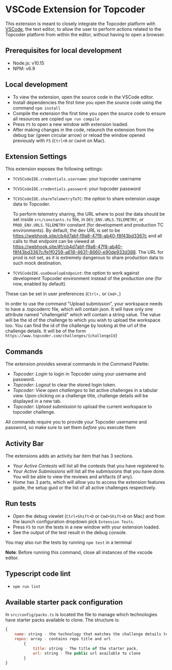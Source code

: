 # VSCode Extension for Topcoder

This extension is meant to closely integrate the Topcoder platform with [VSCode](https://code.visualstudio.com/), the text editor, to allow the user to perform actions related to the Topcoder platform from within the editor, without having to open a browser.

## Prerequisites for local development

- Node.js: v10.15
- NPM: v6.9

## Local development

- To view the extension, open the source code in the VSCode editor.
- Install dependencies the first time you open the source code using the command `npm install`
- Compile the extension the first time you open the source code to ensure all resources are copied `npm run compile`
- Press `F5` to open a new window with extension loaded.
- After making changes in the code, relaunch the extension from the debug bar (green circular arrow) or reload the window opened previously with `F5` (`Ctrl+R` or `Cmd+R` on Mac).

## Extension Settings

This extension exposes the following settings:

- `TCVSCodeIDE.credentials.username`: your topcoder username
- `TCVSCodeIDE.credentials.password`: your topcoder password
- `TCVSCodeIDE.shareTelemetryToTC`: the option to share extension usage data
  to Topcoder.

  To perform telemetry sharing, the URL where to post the data
  should be set inside `src/constants.ts` file, in `DEV_ENV.URLS.TELEMETRY`,
  or `PROD_ENV.URLS.TELEMETRY` constant (for development and production TC
  environments). By default, the dev URL is set to be
  https://webhook.site/cb4d7abf-f9a8-47f8-ab40-f8f43bd3367c and all calls
  to that endpoint can be viewed at
  https://webhook.site/#!/cb4d7abf-f9a8-47f8-ab40-f8f43bd3367c/fe1f0259-a618-4631-8660-e90de933d388. The URL for prod is not set,
  as it is extremely dangerous to share production data to such mock
  destination.

- `TCVSCodeIDE.useDevelopEndpoint`: the option to work against development
  Topcoder environment instead of the production one (for now, enabled by
  default).

These can be set in user preferences (`Ctrl+,` or `Cmd+,`)

In order to use the command "Upload submission", your workspace needs to have a .topcoderrc file, which will contain json. It will have only one attribute named "challengeId" which will contain a string value. The value will be the id of the challenge to which you wish to upload the workspace too. You can find the id of the challenge by looking at the url of the challenge details. It will be of the form `https://www.topcoder.com/challenges/{challengeId}`

## Commands

The extension provides several commands in the Command Palette:

- *Topcoder: Login* to login in Topcoder using your username and password.
- *Topcoder: Logout* to clear the stored login token.
- *Topcoder: View open challenges* to list active challenges in a tabular view. Upon clicking on a challenge title, challenge details will be displayed in a new tab.
- *Topcoder: Upload submission* to upload the current workspace to topcoder challenge.

All commands require you to provide your Topcoder username and password, so make sure to set them _before_ you execute them

## Activity Bar

The extensions adds an activity bar item that has 3 sections.

- *Your Active Contests*  will list all the contests that you have registered to.
- *Your Active Submissions* will list all the submissions that you have done. You will be able to view the reviews and artifacts (if any).
- *Home* has 3 parts, which will allow you to access the extension features guide, the setup guid or the list of all active challenges respectively.

## Run tests

- Open the debug viewlet (`Ctrl+Shift+D` or `Cmd+Shift+D` on Mac) and from the launch configuration dropdown pick `Extension Tests`.
- Press `F5` to run the tests in a new window with your extension loaded.
- See the output of the test result in the debug console.

You may also run the tests by running `npm test` in a terminal

**Note**: Before running this command, close all instances of the vscode editor.

## Typescript code lint

- `npm run lint`

## Available starter pack configuration

In `src/config/packs.ts` is located the file to manage which technologies have starter packs available to clone.
The structure is:

```js
{
    name: string - the technology that matches the challenge details technologies property,
    repos: array - contains repo title and url
        {
            title: string - The title of the starter pack,
            url: string - The public url available to clone
        }
}
```
